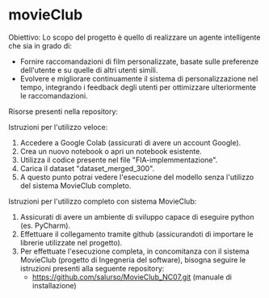 # movieClub
Obiettivo: Lo scopo del progetto è quello di realizzare un agente intelligente che sia in grado di:
  - Fornire raccomandazioni di film personalizzate, basate sulle preferenze dell'utente e su quelle di altri utenti simili. 
  - Evolvere e migliorare continuamente il sistema di personalizzazione nel tempo, integrando i feedback degli utenti per ottimizzare ulteriormente le raccomandazioni. 

Risorse presenti nella repository: 

Istruzioni per l'utilizzo veloce:
  1. Accedere a Google Colab (assicurati di avere un account Google).
  2. Crea un nuovo notebook o apri un notebook esistente.
  3. Utilizza il codice presente nel file "FIA-implemmentazione".
  4. Carica il dataset "dataset_merged_300".
  5. A questo punto potrai vedere l'esecuzione del modello senza l'utilizzo del sistema MovieClub completo.

Istruzioni per l'utilizzo completo con sistema MovieClub:
  1. Assicurati di avere un ambiente di sviluppo capace di eseguire python (es. PyCharm).
  2. Effettuare il collegamento tramite github (assicurandoti di importare le librerie utilizzate nel progetto).
  3. Per effettuate l'esecuzione completa, in concomitanza con il sistema MovieClub (progetto di Ingegneria del software), bisogna seguire le istruzioni presenti alla seguente repository:
     - https://github.com/salurso/MovieClub_NC07.git (manuale di installazione)

